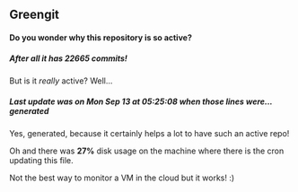 ## Greengit

#### Do you wonder why this repository is so active?

##### After all it has 22665 commits!

But is it *really* active? Well...

##### Last update was on Mon Sep 13 at 05:25:08 when those lines were... generated

Yes, generated, because it certainly helps a lot to have such an active repo!

Oh and there was **27%** disk usage on the machine
where there is the cron updating this file.

Not the best way to monitor a VM in the cloud but it works! :)
